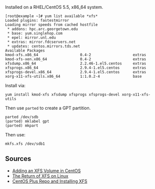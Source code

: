 Installed on a RHEL/CentOS 5.5, x86\_64 system.

    [root@example ~]# yum list available *xfs*  
    Loaded plugins: fastestmirror  
    Loading mirror speeds from cached hostfile  
     * addons: hpc.arc.georgetown.edu  
     * base: yum.singlehop.com  
     * epel: mirror.unl.edu  
     * extras: mirror.fdcservers.net  
     * updates: centos.mirrors.tds.net  
    Available Packages                                           
    kmod-xfs.x86_64                   0.4-2                   extras  
    kmod-xfs-xen.x86_64               0.4-2                   extras  
    xfsdump.x86_64                    2.2.46-1.el5.centos     extras  
    xfsprogs.x86_64                   2.9.4-1.el5.centos      extras  
    xfsprogs-devel.x86_64             2.9.4-1.el5.centos      extras  
    xorg-x11-xfs-utils.x86_64         1:1.0.2-4               base

Install via:

    yum install kmod-xfs xfsdump xfsprogs xfsprogs-devel xorg-x11-xfs-utils

Then use `parted` to create a GPT partition.

    parted /dev/sdb  
    (parted) mklabel gpt  
    (parted) mkpart

Then use:

    mkfs.xfs /dev/sdb1

Sources
-------

-   [Adding an XFS Volume in CentOS](http://blogwords.neologix.net/neils/?p=1)
-   [The Return of XFS on Linux](http://blog.2ndquadrant.com/en/2010/04/the-return-of-xfs-on-linux.html)
-   [CentOS Plus Repo and Installing XFS](http://wiki.centos.org/AdditionalResources/Repositories/CentOSPlus)




